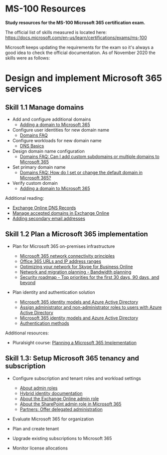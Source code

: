 # MS-100 Resources
**Study resources for the MS-100 Microsoft 365 certification exam.**

The official list of skills measured is located here: https://docs.microsoft.com/en-us/learn/certifications/exams/ms-100

Microsoft keeps updating the requirements for the exam so it's always a good idea to check the official documentation. 
As of November 2020 the skills were as follows:


# Design and implement Microsoft 365 services
## Skill 1.1 Manage domains
- Add and configure additional domains
  - [Adding a domain to Microsoft 365](https://docs.microsoft.com/office365/admin/setup/add-domain?view=o365-worldwide)
- Configure user identities for new domain name
  - [Domains FAQ](https://docs.microsoft.com/en-us/microsoft-365/admin/setup/domains-faq?view=o365-worldwide)
- Configure workloads for new domain name
  - [DNS Basics](https://docs.microsoft.com/en-au/microsoft-365/admin/get-help-with-domains/dns-basics?view=o365-worldwide)
- Design domain name configuration
  - [Domains FAQ: Can I add custom subdomains or multiple domains to Microsoft 365](https://docs.microsoft.com/en-us/microsoft-365/admin/setup/domains-faq?view=o365-worldwide#can-i-add-custom-subdomains-or-multiple-domains-to-microsoft-365)
- Set primary domain name
  - [Domains FAQ: How do I set or change the default domain in Microsoft 365?](https://docs.microsoft.com/en-us/microsoft-365/admin/setup/domains-faq?view=o365-worldwide#how-do-i-set-or-change-the-default-domain-in-microsoft-365)
- Verify custom domain
  - [Adding a domain to Microsoft 365](https://docs.microsoft.com/en-us/microsoft-365/admin/setup/add-domain?view=o365-worldwide)

 Additional reading:
 - [Exchange Online DNS Records](https://docs.microsoft.com/en-us/microsoft-365/enterprise/external-domain-name-system-records?view=o365-worldwide)
 - [Manage accepted domains in Exchange Online](https://docs.microsoft.com/en-us/exchange/mail-flow-best-practices/manage-accepted-domains/manage-accepted-domains)
 - [Adding secondary email addresses](https://docs.microsoft.com/en-us/Exchange/recipients/user-mailboxes/email-addresses?view=exchserver-2019)
 

 
## Skill 1.2 Plan a Microsoft 365 implementation
- Plan for Microsoft 365 on-premises infrastructure
  - [Microsoft 365 network connectivity principles](https://docs.microsoft.com/en-us/microsoft-365/enterprise/microsoft-365-network-connectivity-principles?view=o365-worldwide#new-office-365-endpoint-categories)
  - [Office 365 URLs and IP address ranges](https://docs.microsoft.com/en-us/microsoft-365/enterprise/urls-and-ip-address-ranges?view=o365-worldwide)
  - [Optimizing your network for Skype for Business Online](https://docs.microsoft.com/en-us/SkypeForBusiness/optimizing-your-network/optimizing-your-network?view=o365-worldwide)
  - [Network and migration planning - Bandwidth planning](https://docs.microsoft.com/en-us/microsoft-365/enterprise/network-and-migration-planning?view=o365-worldwide)
  - [Security roadmap - Top priorities for the first 30 days, 90 days, and beyond](https://docs.microsoft.com/en-us/microsoft-365/security/office-365-security/security-roadmap?view=o365-worldwide)
  
- Plan identity and authentication solution
  - [Microsoft 365 identity models and Azure Active Directory](https://docs.microsoft.com/en-us/microsoft-365/enterprise/about-microsoft-365-identity?view=o365-worldwide)
  - [Assign administrator and non-administrator roles to users with Azure Active Directory](https://docs.microsoft.com/en-us/azure/active-directory/fundamentals/active-directory-users-assign-role-azure-portal?context=azure/active-directory/users-groups-roles/context/ugr-context/)
  - [Microsoft 365 identity models and Azure Active Directory](https://docs.microsoft.com/en-us/microsoft-365/enterprise/about-microsoft-365-identity?view=o365-worldwide)
  - [Authentication methods](https://docs.microsoft.com/en-us/azure/active-directory/authentication/concept-authentication-methods)
  
Additional resources:
- Pluralsight course: [Planning a Microsoft 365 Implementation
](https://app.pluralsight.com/library/courses/planning-m365-implementation/table-of-contents)
  
 ## Skill 1.3: Setup Microsoft 365 tenancy and subscription
- Configure subscription and tenant roles and workload settings
  - [About admin roles
](https://docs.microsoft.com/en-us/microsoft-365/admin/add-users/about-admin-roles?view=o365-worldwide)
  - [Hybrid identity documentation
](https://docs.microsoft.com/en-us/azure/active-directory/hybrid/)
  - [About the Exchange Online admin role
  ](https://docs.microsoft.com/en-us/microsoft-365/admin/add-users/about-exchange-online-admin-role?view=o365-worldwide)
  - [About the SharePoint admin role in Microsoft 365](https://docs.microsoft.com/en-us/sharepoint/sharepoint-admin-role?redirectSourcePath=%252farticle%252fAbout-the-SharePoint-Online-admin-role-f08144d5-9d50-4922-8e77-4e1a27b40705)
  - [Partners: Offer delegated administration](https://support.office.microsoft.com/en-us/article/partners-offer-delegated-administration-26530dc0-ebba-415b-86b1-b55bc06b073e?ui=en-US&rs=en-001&ad=US)

 
 - Evaluate Microsoft 365 for organization
 - Plan and create tenant
 - Upgrade existing subscriptions to Microsoft 365
 - Monitor license allocations
